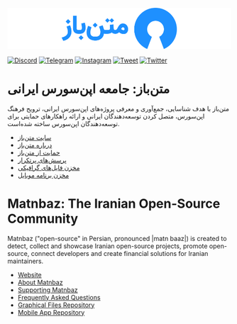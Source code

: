 ![Matnbaz Logo](https://raw.githubusercontent.com/matnbaz/graphics/main/readme-logo.png)

[![Discord](https://img.shields.io/discord/912032955956871188?label=Discord%20Server&logo=discord)](https://discord.com/invite/SNHSYWsKYQ)
[![Telegram](https://img.shields.io/badge/Telegram%20Channel-Join-26A5E4?logo=telegram)](https://t.me/matnbaz_net)
[![Instagram](https://img.shields.io/badge/Instagram%20Page-Follow-E4405F?logo=instagram)](https://www.instagram.com/matnbaz_net)
[![Tweet](https://img.shields.io/twitter/url?url=https%3A%2F%2Fmatnbaz.net&label=Tweet)](https://twitter.com/intent/tweet?text=%D8%A8%D9%87%20%D9%85%D8%AA%D9%86%E2%80%8C%D8%A8%D8%A7%D8%B2%20%DB%8C%DA%A9%20%D8%B3%D8%B1%DB%8C%20%D8%A8%D8%B2%D9%86%DB%8C%D8%AF.%20%0A&url=matnbaz.net&via=matnbaz)
[![Twitter](https://img.shields.io/twitter/follow/matnbaz?label=Twitter)](https://twitter.com/matnbaz)

# متن‌باز: جامعه اپن‌سورس ایرانی

متن‌باز با هدف شناسایی، جمع‌آوری و معرفی پروژه‌های اپن‌سورس ایرانی، ترویج فرهنگ اپن‌سورس، متصل کردن توسعه‌دهندگان ایرانی و ارائه راهکار‌های حمایتی برای توسعه‌دهندگان اپن‌سورس ساخته شده‌است.

- [سایت متن‌باز](https://matnbaz.net)
- [درباره متن‌باز](https://matnbaz.net/about)
- [حمایت از متن‌باز](https://matnbaz.net/support)
- [پرسش‌های پر‌تکرار](https://matnbaz.net/faq)
- [مخزن فایل‌های گرافیکی](https://github.com/matnbaz/graphics)
- [مخزن برنامه موبایل](https://github.com/matnbaz/matnbaz-mobile)

# Matnbaz: The Iranian Open-Source Community

Matnbaz ("open-source" in Persian, pronounced |matn baaz|) is created to detect, collect and showcase Iranian open-source projects, promote open-source, connect developers and create financial solutions for Iranian maintainers.

- [Website](https://matnbaz.net/en)
- [About Matnbaz](https://matnbaz.net/en/about)
- [Supporting Matnbaz](https://matnbaz.net/en/support)
- [Frequently Asked Questions](https://matnbaz.net/en/faq)
- [Graphical Files Repository](https://github.com/matnbaz/graphics)
- [Mobile App Repository](https://matnbaz.net/en/matnbaz-mobile)

